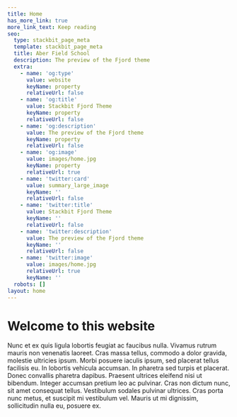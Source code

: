 ```yaml
---
title: Home
has_more_link: true
more_link_text: Keep reading
seo:
  type: stackbit_page_meta
  template: stackbit_page_meta
  title: Aber Field School
  description: The preview of the Fjord theme
  extra:
    - name: 'og:type'
      value: website
      keyName: property
      relativeUrl: false
    - name: 'og:title'
      value: Stackbit Fjord Theme
      keyName: property
      relativeUrl: false
    - name: 'og:description'
      value: The preview of the Fjord theme
      keyName: property
      relativeUrl: false
    - name: 'og:image'
      value: images/home.jpg
      keyName: property
      relativeUrl: true
    - name: 'twitter:card'
      value: summary_large_image
      keyName: ''
      relativeUrl: false
    - name: 'twitter:title'
      value: Stackbit Fjord Theme
      keyName: ''
      relativeUrl: false
    - name: 'twitter:description'
      value: The preview of the Fjord theme
      keyName: ''
      relativeUrl: false
    - name: 'twitter:image'
      value: images/home.jpg
      relativeUrl: true
      keyName: ''
  robots: []
layout: home
---
```

# Welcome to this website

Nunc et ex quis ligula lobortis feugiat ac faucibus nulla. Vivamus rutrum mauris non venenatis laoreet. Cras massa tellus, commodo a dolor gravida, molestie ultricies ipsum. Morbi posuere iaculis ipsum, sed placerat tellus facilisis eu. In lobortis vehicula accumsan. In pharetra sed turpis et placerat. Donec convallis pharetra dapibus. Praesent ultrices eleifend nisi ut bibendum. Integer accumsan pretium leo ac pulvinar. Cras non dictum nunc, sit amet consequat tellus. Vestibulum sodales pulvinar ultrices. Cras porta nunc metus, et suscipit mi vestibulum vel. Mauris ut mi dignissim, sollicitudin nulla eu, posuere ex.
